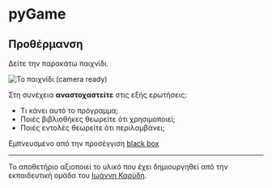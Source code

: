# pyGame

## Προθέρμανση
Δείτε την παρακάτω παιχνίδι.

![Το παιχνίδι (camera ready)](https://github.com/diogenisAl/pyGame/blob/main/media/space_invaders_gif.gif)

Στη συνέχεια **αναστοχαστείτε** στις εξής ερωτήσεις:

* Τι κάνει αυτό το πρόγραμμα;
* Ποιές βιβλιοθήκες θεωρείτε ότι χρησιμοποιεί;
* Ποιές εντολές θεωρείτε ότι περιλαμβάνει;




Εμπνευσμένο από την προσέγγιση [black box](https://en.wikipedia.org/wiki/Black_box)

---

Το αποθετήριο αξιοποιεί το υλικό που έχει δημιουργηθεί από την εκπαιδευτική ομάδα του [Ιωάννη Καρύδη](https://github.com/ioanniskarydis).
